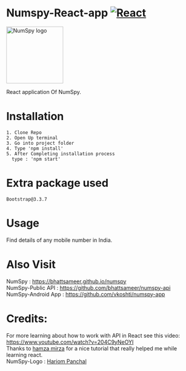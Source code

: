 # Numspy-React-app [![React](https://img.shields.io/badge/Made%20with-React-blue.svg)](https://reactjs.org/) 

<img src="https://github.com/bhattsameer/numspy/blob/master/logo.png" alt="NumSpy logo" width="150px" height="150px"/>

React application Of NumSpy.

# Installation
```
1. Clone Repo
2. Open Up terminal
3. Go into project folder
4. Type 'npm install'
5. After Completing installation process
  type : 'npm start'
```

# Extra package used
```
Bootstrap@3.3.7
```

# Usage

Find details of any mobile number in India.

# Also Visit

NumSpy : https://bhattsameer.github.io/numspy </br>
NumSpy-Public API  : https://github.com/bhattsameer/numspy-api </br>
NumSpy-Android App : https://github.com/vkoshti/numspy-app

# Credits:

For more learning about how to work with API in React see this video: https://www.youtube.com/watch?v=204C9yNeOYI </br>
Thanks to [hamza mirza](https://github.com/hamza-mirza) for a nice tutorial that really helped me while learning react. </br>
NumSpy-Logo : [Hariom Panchal](https://github.com/Hariompanchal)


